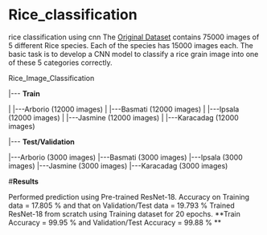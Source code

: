 # Rice_classification
rice classification using cnn
The [Original Dataset](https://www.kaggle.com/datasets/muratkokludataset/rice-image-dataset) contains 75000 images of 5 different Rice species. Each of the species has 15000 images each. The basic task is to develop a CNN model to classify a rice grain image into one of these 5 categories correctly.


Rice_Image_Classification



|--- **Train**


|     |---Arborio (12000 images)
|     |---Basmati (12000 images)
|     |---Ipsala (12000 images)
|     |---Jasmine (12000 images)
|     |---Karacadag (12000 images)


|--- **Test/Validation**


  |---Arborio (3000 images)
  |---Basmati (3000 images)
  |---Ipsala (3000 images)
  |---Jasmine (3000 images)
  |---Karacadag (3000 images)


      
#**Results**



Performed prediction using Pre-trained ResNet-18. Accuracy on Training data = 17.805 % and that on Validation/Test data = 19.793 %
Trained ResNet-18 from scratch using Training dataset for 20 epochs. **Train Accuracy = 99.95 % and Validation/Test Accuracy = 99.88 %
**
